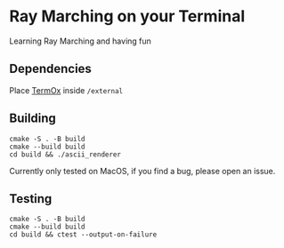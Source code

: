 # Ray Marching on your Terminal

Learning Ray Marching and having fun

## Dependencies
Place [TermOx](https://github.com/a-n-t-h-o-n-y/TermOx) inside `/external` 

## Building
```
cmake -S . -B build
cmake --build build
cd build && ./ascii_renderer
```
Currently only tested on MacOS, if you find a bug, please open an issue.

## Testing
```
cmake -S . -B build
cmake --build build
cd build && ctest --output-on-failure
```
